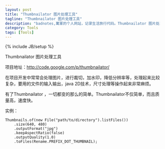 ```yaml
---
layout: post
title: "Thumbnailator 图片处理工具"
tagline: "Thumbnailator 图片处理工具"
description: "badnotes,萬軍的个人网站，记录生活旅行代码。Thumbnailator 图片处理工具"
category: Tools
tags: [Tools]
---
```

{% include JB/setup %}

Thumbnailator 图片处理工具

项目地址：http://code.google.com/p/thumbnailator/

在项目开发中常常会处理图片，进行裁切，加水印，降低分辨率等，处理起来比较复杂，要用的文件的输入输出，java 2D技术，尺寸处理等操作起来非常麻烦。

有了Thumbnailator ，一切都变的那么的简单。Thumbnailator不仅简单，而且质量高，速度快。

实例：

	Thumbnails.of(new File("path/to/directory").listFiles())
		.size(640, 480)
		.outputFormat("jpg")
		.keepAspectRatio(false)
		.outputQuality(1.0)
		.toFiles(Rename.PREFIX_DOT_THUMBNAIL);
